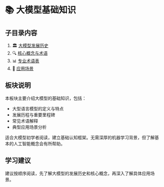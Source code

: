 # 📚 大模型基础知识

## 子目录内容

1. 🏛️ [大模型发展历史](history.md)
2. 🔍 [核心概念与术语](concepts.md)
3. 📊 [专业术语表](terminology.md)
4. 🎯 [应用场景](applications.md)

## 板块说明

本板块主要介绍大模型的基础知识，包括：
- 大型语言模型的定义与特点
- 发展历程与重要里程碑
- 常见术语解释
- 典型应用场景分析

适合大模型初学者阅读，建立基础认知框架。无需深厚的机器学习背景，但了解基本的人工智能概念会有所帮助。

## 学习建议

建议按顺序阅读，先了解大模型的发展历史和核心概念，再深入了解具体应用场景。

